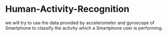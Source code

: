 # Human-Activity-Recognition
we will try to use the data provided by accelerometer and gyroscope of Smartphone to classify the activity which a Smartphone user is performing.
